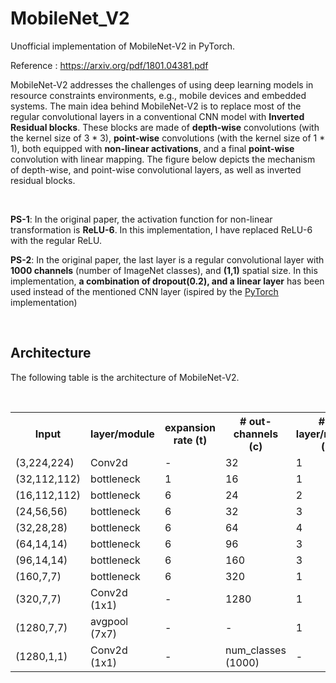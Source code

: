 # MobileNet_V2
Unofficial implementation of MobileNet-V2 in PyTorch.

Reference : <a href="https://arxiv.org/pdf/1801.04381.pdf">https://arxiv.org/pdf/1801.04381.pdf</a>
<br>
<section>

MobileNet-V2 addresses the challenges of using deep learning models in resource constraints environments, e.g., mobile devices and embedded systems. The main idea behind MobileNet-V2 is to replace most of the regular convolutional layers in a conventional CNN model with <b>Inverted Residual blocks</b>. These blocks are made of <b>depth-wise</b> convolutions (with the kernel size of 3 * 3), <b>point-wise</b> convolutions (with the kernel size of 1 * 1), both equipped with <b>non-linear activations</b>, and a final <b>point-wise</b> convolution with linear mapping. The figure below depicts the mechanism of depth-wise, and point-wise convolutional layers, as well as inverted residual blocks.

<br>
<p><b>PS-1</b>: In the original paper, the activation function for non-linear transformation is <b>ReLU-6</b>. In this implementation, I have replaced ReLU-6 with the regular ReLU.</p>
<p><b>PS-2</b>: In the original paper, the last layer is a regular convolutional layer with <b>1000 channels</b> (number of ImageNet classes), and <b>(1,1)</b> spatial size. In this implementation, <b>a combination of dropout(0.2), and a linear layer</b> has been used instead of the mentioned CNN layer (ispired by the <a href="https://github.com/pytorch/vision/blob/master/torchvision/models/mobilenetv2.py">PyTorch</a> implementation)</p>
</section>
<br>
<section>
  <h2>Architecture</h2>
  <p>The following table is the architecture of MobileNet-V2. </p>
  <br>
  <table>
  <tr>
    <th>Input</th>
    <th>layer/module</th> 
    <th>expansion rate (t)</th>
    <th># out-channels (c)</th>
    <th># of layer/module (n)</th>
    <th>stride (s)</th>
  </tr>
  <tr>
    <td>(3,224,224)</td>
    <td>Conv2d</td> 
    <td>-</td>
    <td>32</td>
    <td>1</td>
    <td>2</td>
  </tr>
   <tr>
    <td>(32,112,112)</td>
    <td>bottleneck</td> 
    <td>1</td>
    <td>16</td>
    <td>1</td>
    <td>1</td>
  </tr>
  <tr>
    <td>(16,112,112)</td>
    <td>bottleneck</td> 
    <td>6</td>
    <td>24</td>
    <td>2</td>
    <td>2</td>
  </tr>
   <tr>
    <td>(24,56,56)</td>
    <td>bottleneck</td> 
    <td>6</td>
    <td>32</td>
    <td>3</td>
    <td>2</td>
  </tr>
   <tr>
    <td>(32,28,28)</td>
    <td>bottleneck</td> 
    <td>6</td>
    <td>64</td>
    <td>4</td>
    <td>2</td>
  </tr>
   <tr>
    <td>(64,14,14)</td>
    <td>bottleneck</td> 
    <td>6</td>
    <td>96</td>
    <td>3</td>
    <td>1</td>
  </tr>
   <tr>
    <td>(96,14,14)</td>
    <td>bottleneck</td> 
    <td>6</td>
    <td>160</td>
    <td>3</td>
    <td>2</td>
  </tr>
   <tr>
    <td>(160,7,7)</td>
    <td>bottleneck</td> 
    <td>6</td>
    <td>320</td>
    <td>1</td>
    <td>1</td>
  </tr>
   <tr>
    <td>(320,7,7)</td>
    <td>Conv2d (1x1)</td> 
    <td>-</td>
    <td>1280</td>
    <td>1</td>
    <td>1</td>
  </tr>
   <tr>
    <td>(1280,7,7)</td>
    <td>avgpool (7x7)</td> 
    <td>-</td>
    <td>-</td>
    <td>1</td>
    <td>-</td>
  </tr>
   <tr>
    <td>(1280,1,1)</td>
    <td>Conv2d (1x1)</td> 
    <td>-</td>
    <td>num_classes (1000)</td>
    <td>-</td>
    <td>-</td>
  </tr>

</table>
  </section>
